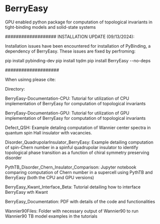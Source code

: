 # BerryEasy
GPU enabled python package for computation of topological invariants in tight-binding models and solid-state systems

###################
INSTALLATION UPDATE (09/13/2024):

Installation issues have been encountered for installation of PyBinding, a dependency of BerryEasy. 
These issues are fixed by perfroming:

pip install pybinding-dev
pip install tqdm
pip install BerryEasy --no-deps

####################

When usinng please cite:

Directory:

BerryEasy-Documentation-CPU: Tutorial for utilization of CPU implementation of BerryEasy for computation of topological invariants 

BerryEasy-Documentation-GPU: Tutorial for utilization of GPU implementation of BerryEasy for computation of topological invariants 

Defect_QSH: Example detaling computation of Wannier center spectra in quantum spin Hall insulator with vacancies. 

Disorder_QuadrupolarInsulator_BerryEasy: Example detailing computation of spin-Chern number in a spinful quadrupolar insulator to identify topological phase transition as a function of chiral symmetry preserving disorder

PythTB_Disorder_Chern_Insulator_Comparison: Jupyter notebook comparing computation of Chern number in a supercell using PythTB and BerryEasy (both the CPU and GPU versions)

BerryEasy_Kwant_Interface_Beta: Tutorial detailing how to interface BerryEasy wth Kwant

BerryEasy_Documentation: PDF with details of the code and functionalities

Wannier90Files: Folder with necessary output of Wannier90 to run Wannier90 TB model examples in the tutorials



